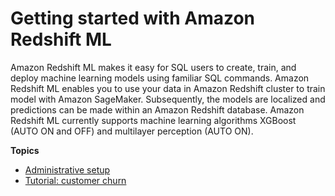 # Getting started with Amazon Redshift ML<a name="getting-started-machine-learning"></a>

Amazon Redshift ML makes it easy for SQL users to create, train, and deploy machine learning models using familiar SQL commands\. Amazon Redshift ML enables you to use your data in Amazon Redshift cluster to train model with Amazon SageMaker\. Subsequently, the models are localized and predictions can be made within an Amazon Redshift database\. Amazon Redshift ML currently supports machine learning algorithms XGBoost \(AUTO ON and OFF\) and multilayer perception \(AUTO ON\)\.

**Topics**
+ [Administrative setup](admin-setup.md)
+ [Tutorial: customer churn](tutorial_customer_churn.md)